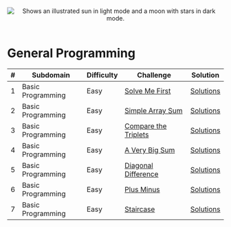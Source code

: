 <p align="center">
&nbsp;
  <picture>
  <source media="(prefers-color-scheme: dark)" srcset="https://hrcdn.net/fcore/assets/brand/logo-new-white-green-a5cb16e0ae.svg">
  <source media="(prefers-color-scheme: light)" srcset="https://techpoint.org/wp-content/uploads/2020/03/HackerRank-Logo-300-2.png">
  <img alt="Shows an illustrated sun in light mode and a moon with stars in dark mode." src="https://techpoint.org/wp-content/uploads/2020/03/HackerRank-Logo-300-2.png">
  </picture>
&nbsp;
</p>

# General Programming
| #   | Subdomain         | Difficulty | Challenge                                                                                  | Solution                                                                                                    |
|-----|-------------------|------------|--------------------------------------------------------------------------------------------|-------------------------------------------------------------------------------------------------------------|
| 1   | Basic Programming | Easy       | [Solve Me First](https://www.hackerrank.com/challenges/solve-me-first/problem)             | [Solutions](https://github.com/AstroAnasTariq/HackerRank/blob/main/src/main/kotlin/p1_Solve_Me_First)       |
| 2   | Basic Programming | Easy       | [Simple Array Sum](https://www.hackerrank.com/challenges/simple-array-sum/problem)         | [Solutions](https://github.com/AstroAnasTariq/HackerRank/blob/main/src/main/kotlin/p2_Simple_Array_Sum)     |
| 3   | Basic Programming | Easy       | [Compare the Triplets](https://www.hackerrank.com/challenges/compare-the-triplets/problem) | [Solutions](https://github.com/AstroAnasTariq/HackerRank/tree/main/src/main/kotlin/p3_Compare_the_Triplets) |
| 4   | Basic Programming | Easy       | [A Very Big Sum](https://www.hackerrank.com/challenges/a-very-big-sum/problem)             | [Solutions](https://github.com/AstroAnasTariq/HackerRank/tree/main/src/main/kotlin/p4_A_Very_Big_Sum)       |
| 5   | Basic Programming | Easy       | [Diagonal Difference](https://www.hackerrank.com/challenges/diagonal-difference/problem)   | [Solutions](https://github.com/AstroAnasTariq/HackerRank/tree/main/src/main/kotlin/p5_Diagonal_Difference)  |
| 6   | Basic Programming | Easy       | [Plus Minus](https://www.hackerrank.com/challenges/plus-minus/problem)                     | [Solutions](https://github.com/AstroAnasTariq/HackerRank/tree/main/src/main/kotlin/p6_Plus_Minus)           |
| 7   | Basic Programming | Easy       | [Staircase](https://www.hackerrank.com/challenges/staircase/problem)                       | [Solutions](https://github.com/AstroAnasTariq/HackerRank/tree/main/src/main/kotlin/p7_Staircase)            |
